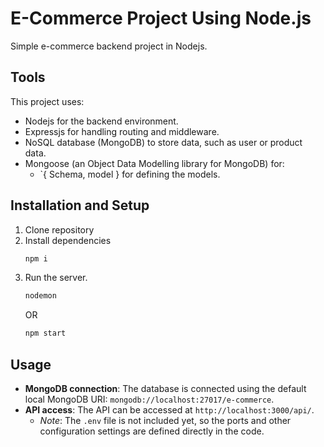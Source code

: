 # E-Commerce Project Using Node.js
Simple e-commerce backend project in Nodejs. 
## Tools
This project uses:
- Nodejs for the backend environment.
- Expressjs for handling routing and middleware.
- NoSQL database (MongoDB) to store data, such as user or product data.
- Mongoose (an Object Data Modelling library for MongoDB) for:
    -   `{ Schema, model } for defining the models.
 
## Installation and Setup
1. Clone repository
2. Install dependencies
   ```bash
   npm i
   ```
3. Run the server.
   ```bash
   nodemon
   ```
   OR
   ```bash
   npm start
   ```

## Usage
- **MongoDB connection**: The database is connected using the default local MongoDB URI: `mongodb://localhost:27017/e-commerce`.
- **API access**: The API can be accessed at `http://localhost:3000/api/`. 
  - _Note_: The `.env` file is not included yet, so the ports and other configuration settings are defined directly in the code.

   
